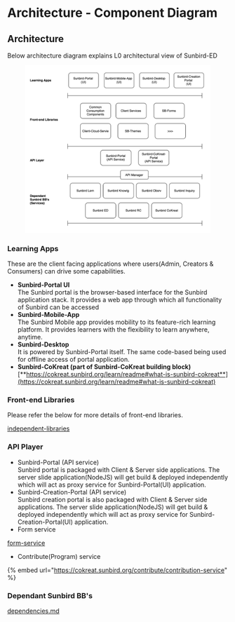 # Architecture -  Component Diagram

## Architecture

Below architecture diagram explains L0 architectural view of Sunbird-ED

<figure><img src="../../.gitbook/assets/Screenshot 2023-08-14 at 4.58.08 PM.png" alt=""><figcaption></figcaption></figure>

### Learning Apps

These are the client facing applications where users(Admin, Creators & Consumers) can drive some capabilities.&#x20;

* **Sunbird-Portal UI**\
  The Sunbird portal is the browser-based interface for the Sunbird application stack. It provides a web app through which all functionality of Sunbird can be accessed
* **Sunbird-Mobile-App**\
  The Sunbird Mobile app provides mobility to its feature-rich learning platform. It provides learners with the flexibility to learn anywhere, anytime.
* **Sunbird-Desktop**\
  It is powered by Sunbird-Portal itself. The same code-based being used for offline access of portal application.&#x20;
* **Sunbird-CoKreat (part of Sunbird-CoKreat building block)**\
  [**https://cokreat.sunbird.org/learn/readme#what-is-sunbird-cokreat**](https://cokreat.sunbird.org/learn/readme#what-is-sunbird-cokreat)



### Front-end Libraries

Please refer the below for more details of front-end libraries.

[independent-libraries](../independent-libraries/ "mention")

### API Player

* Sunbird-Portal (API service)\
  Sunbird portal is packaged with Client & Server side applications. The server slide application(NodeJS) will get build & deployed independently which will act as proxy service for Sunbird-Portal(UI) application.
* Sunbird-Creation-Portal (API service)\
  Sunbird creation portal is also packaged with Client & Server side applications. The server slide application(NodeJS) will get build & deployed independently which will act as proxy service for Sunbird-Creation-Portal(UI) application.
* Form service

[form-service](workflows/form-service/ "mention")

* Contribute(Program) service

{% embed url="https://cokreat.sunbird.org/contribute/contribution-service" %}



### Dependant Sunbird BB's

[dependencies.md](../../use/learn-more/dependencies.md "mention")




